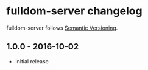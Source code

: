 # fulldom-server changelog

fulldom-server follows [Semantic Versioning][semver].

## 1.0.0 - 2016-10-02

* Initial release

 [semver]: http://semver.org/
